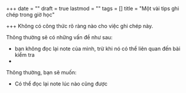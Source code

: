 +++
date = ""
draft = true
lastmod = ""
tags = []
title = "Một vài tips ghi chép trong giờ học"

+++
Không có công thức rõ ràng nào cho việc ghi chép này. 

Thông thường sẽ có những vấn đề như sau:

* bạn không đọc lại note của mình, trừ khi nó có thể liên quan đến bài kiểm tra
* 

Thông thường, bạn sẽ muốn:

* Có thể đọc lại note lúc nào cũng được